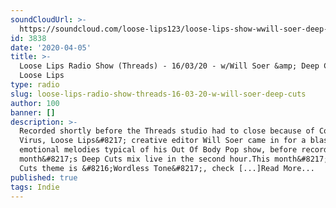 ```yaml
---
soundCloudUrl: >-
  https://soundcloud.com/loose-lips123/loose-lips-show-wwill-soer-deep-cuts-16-mar-20
id: 3838
date: '2020-04-05'
title: >-
  Loose Lips Radio Show (Threads) - 16/03/20 - w/Will Soer &amp; Deep Cuts -
  Loose Lips
type: radio
slug: loose-lips-radio-show-threads-16-03-20-w-will-soer-deep-cuts
author: 100
banner: []
description: >-
  Recorded shortly before the Threads studio had to close because of Corona
  Virus, Loose Lips&#8217; creative editor Will Soer came in for a blast of
  emotional melodies typical of his Out Of Body Pop show, before recording this
  month&#8217;s Deep Cuts mix live in the second hour.This month&#8217;s Deep
  Cuts theme is &#8216;Wordless Tone&#8217;, check [...]Read More...
published: true
tags: Indie
---
```

